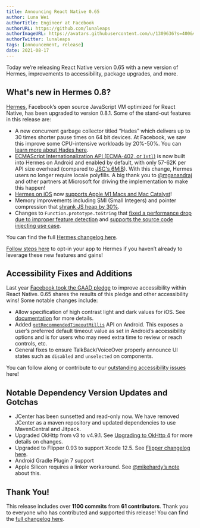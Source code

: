 ```yaml
---
title: Announcing React Native 0.65
author: Luna Wei
authorTitle: Engineer at Facebook
authorURL: https://github.com/lunaleaps
authorImageURL: https://avatars.githubusercontent.com/u/1309636?s=400&v=4
authorTwitter: lunaleaps
tags: [announcement, release]
date: 2021-08-17
---
```


Today we’re releasing React Native version 0.65 with a new version of Hermes, improvements to accessibility, package upgrades, and more.

## What's new in Hermes 0.8?

[Hermes](https://hermesengine.dev), Facebook’s open source JavaScript VM optimized for React Native, has been upgraded to version 0.8.1. Some of the stand-out features in this release are:

- A new concurrent garbage collector titled “Hades” which delivers up to 30 times shorter pause times on 64 bit devices. At Facebook, we saw this improve some CPU-intensive workloads by 20%-50%. You can [learn more about Hades here](https://hermesengine.dev/docs/hades/).
- [ECMAScript Internationalization API (ECMA-402, or `Intl`)](https://hermesengine.dev/docs/intl) is now built into Hermes on Android and enabled by default, with only 57-62K per API size overhead (compared to [JSC's 6MiB](https://github.com/react-native-community/jsc-android-buildscripts)). With this change, Hermes users no longer require locale polyfills. A big thank you to [@mganandraj](https://github.com/mganandraj) and other partners at Microsoft for driving the implementation to make this happen!
- [Hermes on iOS](/blog/2021/03/12/version-0.64) now [supports Apple M1 Macs and Mac Catalyst](https://github.com/facebook/hermes/pull/546)!
- Memory improvements including SMI (Small Integers) and pointer compression that [shrank JS heap by 30%](https://twitter.com/tmikov/status/1385629737121243140).
- Changes to `Function.prototype.toString` that [fixed a performance drop due to improper feature detection](https://github.com/facebook/hermes/issues/471#issuecomment-820123463) and [supports the source code injecting use case](https://github.com/facebook/hermes/issues/114).

You can find the full [Hermes changelog here](https://github.com/facebook/hermes/releases).

[Follow steps here](/docs/hermes#enabling-hermes) to opt-in your app to Hermes if you haven’t already to leverage these new features and gains!

## Accessibility Fixes and Additions

Last year [Facebook took the GAAD pledge](https://reactnative.dev/blog/2021/05/20/GAAD-One-Year-Later) to improve accessibility within React Native. 0.65 shares the results of this pledge and other accessibility wins! Some notable changes include:

- Allow specification of high contrast light and dark values for iOS. See [documentation](/docs/dynamiccolorios) for more details.
- Added [`getRecommendedTimeoutMillis`](/docs/accessibilityinfo#getrecommendedtimeoutmillis-android) API on Android. This exposes a user’s preferred default timeout value as set in Android’s accessibility options and is for users who may need extra time to review or reach controls, etc.
- General fixes to ensure TalkBack/VoiceOver properly announce UI states such as `disabled` and `unselected` on components.

You can follow along or contribute to our [outstanding accessibility issues](https://github.com/facebook/react-native/projects/15) here!

## Notable Dependency Version Updates and Gotchas

- JCenter has been sunsetted and read-only now. We have removed JCenter as a maven repository and updated dependencies to use MavenCentral and Jitpack.
- Upgraded OkHttp from v3 to v4.9.1. See [Upgrading to OkHttp 4](https://square.github.io/okhttp/upgrading_to_okhttp_4/) for more details on changes.
- Upgraded to Flipper 0.93 to support Xcode 12.5. See [Flipper changelog here](https://github.com/facebook/flipper/blob/master/desktop/static/CHANGELOG.md).
- Android Gradle Plugin 7 support
- Apple Silicon requires a linker workaround. See [@mikehardy’s note](https://github.com/react-native-community/releases/issues/238#issuecomment-890367992) about this.

## Thank You!

This release includes over **1100 commits** from **61 contributors**. Thank you to everyone who has contributed and supported this release! You can find the [full changelog here](https://github.com/react-native-community/releases/blob/master/CHANGELOG.md#v0650).
